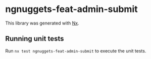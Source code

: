 # ngnuggets-feat-admin-submit

This library was generated with [Nx](https://nx.dev).

## Running unit tests

Run `nx test ngnuggets-feat-admin-submit` to execute the unit tests.
